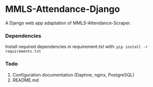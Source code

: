 # MMLS-Attendance-Django
A Django web app adaptation of MMLS-Attendance-Scraper.

### Dependencies
Install required dependencies in requirement.txt with: `pip install -r requirements.txt`

### Todo
1. Configuration documentation (Daphne, nginx, PostgreSQL)
2. README.md
